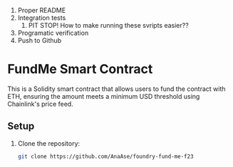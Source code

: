 1. Proper README
2. Integration tests
    1. PIT STOP! How to make running these svripts easier??
3. Programatic verification
4. Push to Github

# FundMe Smart Contract

This is a Solidity smart contract that allows users to fund the contract with ETH, ensuring the amount meets a minimum USD threshold using Chainlink's price feed.

## Setup

1. Clone the repository:
   ```bash
   git clone https://github.com/AnaAse/foundry-fund-me-f23
